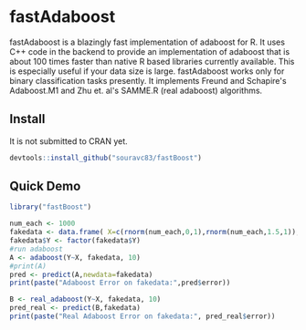 
<!-- README.md is generated from README.Rmd. Please edit that file -->



# fastAdaboost
fastAdaboost is a blazingly fast implementation of adaboost for R. It uses C++ code in the backend to provide an implementation of adaboost that is about 100 times faster than native R based libraries currently available. This is especially useful if your data size is large. fastAdaboost works only 
for binary classification tasks presently. It implements Freund and Schapire's Adaboost.M1 and 
Zhu et. al's SAMME.R (real adaboost) algorithms.

## Install
It is not submitted to CRAN yet.

```r
devtools::install_github("souravc83/fastBoost")
```

## Quick Demo

```r
library("fastBoost")

num_each <- 1000
fakedata <- data.frame( X=c(rnorm(num_each,0,1),rnorm(num_each,1.5,1)), Y=c(rep(0,num_each),rep(1,num_each) ) )
fakedata$Y <- factor(fakedata$Y)
#run adaboost
A <- adaboost(Y~X, fakedata, 10)
#print(A)
pred <- predict(A,newdata=fakedata)
print(paste("Adaboost Error on fakedata:",pred$error))

B <- real_adaboost(Y~X, fakedata, 10)
pred_real <- predict(B,fakedata)
print(paste("Real Adaboost Error on fakedata:", pred_real$error))
```



